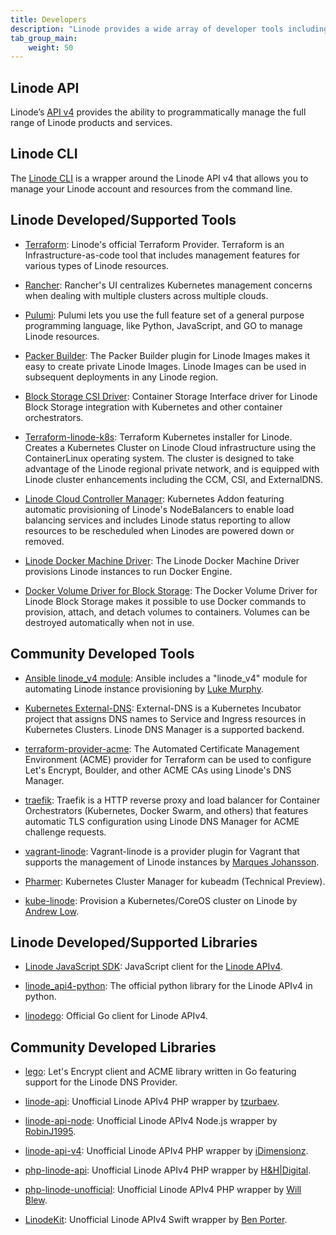 ```yaml
---
title: Developers
description: "Linode provides a wide array of developer tools including Rancher and Terraform integrations and JavaScript and Python libraries."
tab_group_main:
    weight: 50
---
```


## Linode API

Linode’s [API v4](/docs/api) provides the ability to programmatically manage the full range of Linode products and services.

## Linode CLI

The [Linode CLI](https://github.com/linode/linode-cli) is a wrapper around the Linode API v4 that allows you to manage your Linode account and resources from the command line.

## Linode Developed/Supported Tools

- [Terraform](https://terraform.io/docs/providers/linode/): Linode's official Terraform Provider. Terraform is an Infrastructure-as-code tool that includes management features for various types of Linode resources.

- [Rancher](/docs/guides/how-to-deploy-apps-with-rancher-1/): Rancher's UI centralizes Kubernetes management concerns when dealing with multiple clusters across multiple clouds.

- [Pulumi](https://github.com/pulumi/pulumi-linode): Pulumi lets you use the full feature set of a general purpose programming language, like Python, JavaScript, and GO to manage Linode resources.

- [Packer Builder](https://github.com/linode/packer-builder-linode): The Packer Builder plugin for Linode Images makes it easy to create private Linode Images. Linode Images can be used in subsequent deployments in any Linode region.

- [Block Storage CSI Driver](https://github.com/linode/linode-blockstorage-csi-driver): Container Storage Interface driver for Linode Block Storage integration with Kubernetes and other container orchestrators.

- [Terraform-linode-k8s](https://github.com/linode/terraform-linode-k8s): Terraform Kubernetes installer for Linode. Creates a Kubernetes Cluster on Linode Cloud infrastructure using the ContainerLinux operating system. The cluster is designed to take advantage of the Linode regional private network, and is equipped with Linode cluster enhancements including the CCM, CSI, and ExternalDNS.

- [Linode Cloud Controller Manager](https://github.com/linode/linode-cloud-controller-manager): Kubernetes Addon featuring automatic provisioning of Linode's NodeBalancers to enable load balancing services and includes Linode status reporting to allow resources to be rescheduled when Linodes are powered down or removed.

- [Linode Docker Machine Driver](https://github.com/linode/docker-machine-driver-linode): The Linode Docker Machine Driver provisions Linode instances to run Docker Engine.

- [Docker Volume Driver for Block Storage](https://github.com/linode/docker-volume-linode): The Docker Volume Driver for Linode Block Storage makes it possible to use Docker commands to provision, attach, and detach volumes to containers. Volumes can be destroyed automatically when not in use.

## Community Developed Tools

- [Ansible linode_v4 module](https://docs.ansible.com/ansible/latest/modules/linode_v4_module.html): Ansible includes a "linode_v4" module for automating Linode instance provisioning by [Luke Murphy](https://github.com/lwm).

- [Kubernetes External-DNS](https://github.com/kubernetes-incubator/external-dns/blob/master/docs/tutorials/linode.md): External-DNS is a Kubernetes Incubator project that assigns DNS names to Service and Ingress resources in Kubernetes Clusters. Linode DNS Manager is a supported backend.

- [terraform-provider-acme](https://www.terraform.io/docs/providers/acme/dns_providers/linode.html): The Automated Certificate Management Environment (ACME) provider for Terraform can be used to configure Let's Encrypt, Boulder, and other ACME CAs using Linode's DNS Manager.

- [traefik](https://docs.traefik.io/v1.4/configuration/acme/): Traefik is a HTTP reverse proxy and load balancer for Container Orchestrators (Kubernetes, Docker Swarm, and others) that features automatic TLS configuration using Linode DNS Manager for ACME challenge requests.

- [vagrant-linode](https://github.com/displague/vagrant-linode): Vagrant-linode is a provider plugin for Vagrant that supports the management of Linode instances by [Marques Johansson](https://github.com/displague).

- [Pharmer](https://github.com/pharmer/pharmer): Kubernetes Cluster Manager for kubeadm (Technical Preview).

- [kube-linode](https://github.com/kahkhang/kube-linode): Provision a Kubernetes/CoreOS cluster on Linode by [Andrew Low](https://github.com/kahkhang/).

## Linode Developed/Supported Libraries

- [Linode JavaScript SDK](https://github.com/linode/manager/tree/develop/packages/api-v4): JavaScript client for the [Linode APIv4](/docs/api).

- [linode_api4-python](https://github.com/linode/linode_api4-python): The official python library for the Linode APIv4 in python.

- [linodego](https://github.com/linode/linodego): Official Go client for Linode APIv4.

## Community Developed Libraries

- [lego](https://go-acme.github.io/lego/dns/linodev4/): Let's Encrypt client and ACME library written in Go featuring support for the Linode DNS Provider.

- [linode-api](https://github.com/tzurbaev/linode-api): Unofficial Linode APIv4 PHP wrapper by [tzurbaev](https://github.com/tzurbaev/linode-api).

- [linode-api-node](https://github.com/RobinJ1995/linode-api-node): Unofficial Linode APIv4 Node.js wrapper by [RobinJ1995](https://github.com/RobinJ1995).

- [linode-api-v4](https://github.com/idimensionz/linode-api-v4): Unofficial Linode APIv4 PHP wrapper by [iDimensionz](https://github.com/idimensionz/linode-api-v4).

- [php-linode-api](https://github.com/hnhdigital-os/php-linode-api): Unofficial Linode APIv4 PHP wrapper by [H&H|Digital](https://github.com/hnhdigital-os).

- [php-linode-unofficial](https://github.com/illblew/php-linode-unofficial): Unofficial Linode APIv4 PHP wrapper by [Will Blew](https://github.com/illblew).

- [LinodeKit](https://github.com/bporter95/LinodeKit): Unofficial Linode APIv4 Swift wrapper by [Ben Porter](https://github.com/bporter95).